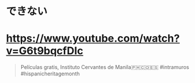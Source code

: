 # できない

# https://www.youtube.com/watch?v=G6t9bqcfDIc

> Películas gratis, Instituto Cervantes de Manila🇵🇭🇨🇴🇪🇸 #intramuros #hispanicheritagemonth 
